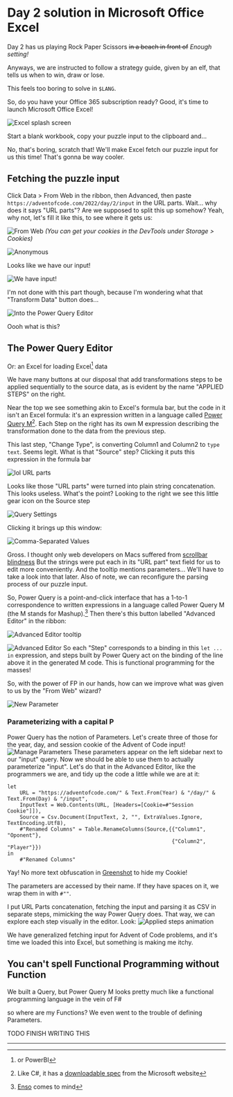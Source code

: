 # Day 2 solution in Microsoft Office Excel

Day 2 has us playing Rock Paper Scissors ~~in a beach in front of~~
_Enough setting!_
<!--a game whose I struggle to spell correctly without googling (no, wait, I thing I got the name right this time!)-->
Anyways, we are instructed to follow a strategy guide, given by an elf, that tells us when to win, draw or lose.
<!-- TODO this feels too boring to read out -->

This feels too boring to solve in `$LANG`.

So, do you have your Office 365 subscription ready?
Good, it's time to launch Microsoft Office Excel!

![Excel splash screen](imgs/03-20-14.png)
<!--Good morning-->

Start a blank workbook,
copy your puzzle input to the clipboard and...

No, that's boring, scratch that! We'll make Excel fetch our puzzle input for us this time! That's gonna be way cooler.

## Fetching the puzzle input

Click Data > From Web in the ribbon, then Advanced, then paste
`https://adventofcode.com/2022/day/2/input`
in the URL parts. Wait... why does it says "URL parts"?
Are we supposed to split this up somehow?
Yeah, why not, let's fill it like this, to see where it gets us:

![From Web](imgs/15-41-43.png)
_(You can get your cookies in the DevTools under Storage > Cookies)_

![Anonymous](imgs/13-08-53.png)

Looks like we have our input!

![We have input!](imgs/04-04-45.png)

I'm not done with this part though, because I'm wondering what that "Transform Data" button does...

![Into the Power Query Editor](imgs/04-10-07.png)

Oooh what is this?

## The Power Query Editor

Or: an Excel for loading Excel[^1] data

We have many buttons at our disposal that add transformations steps to be applied sequentially to the source data, as is evident by the name "APPLIED STEPS" on the right.

Near the top we see something akin to Excel's formula bar, but the code in it isn't an Excel formula: it's an expression written in a language called [Power Query M](https://learn.microsoft.com/en-us/powerquery-m/m-spec-introduction)[^2].
Each Step on the right has its own M expression describing the transformation done to the data from the previous step.

This last step, "Change Type", is converting Column1 and Column2 to `type text`.
Seems legit.
What is that "Source" step?
Clicking it puts this expression in the formula bar

![lol URL parts](imgs/15-52-00.png)

Looks like those "URL parts" were turned into plain string concatenation. This looks useless. What's the point?
Looking to the right we see this little gear icon on the Source step

![Query Settings](imgs/16-03-33.png)

Clicking it brings up this window:

![Comma-Separated Values](imgs/16-15-53.png)

Gross. I thought only web developers on Macs suffered from [scrollbar blindness](https://web.archive.org/web/20210409223357/https://svenkadak.com/blog/scrollbar-blindness)
But the strings were put each in its "URL part" text field for us to edit more conveniently. And the tooltip mentions parameters... We'll have to take a look into that later.
Also of note, we can reconfigure the parsing process of our puzzle input.

So, Power Query is a point-and-click interface that has a 1-to-1 correspondence to written expressions in a language called Power Query M (the M stands for Mashup).[^3]
Then there's this button labelled "Advanced Editor" in the ribbon:

![Advanced Editor tooltip](imgs/16-32-28.png)

![Advanced Editor](imgs/16-33-51.png)
So each "Step" corresponds to a binding in this `let ... in` expression, and steps built by Power Query act on the binding of the line above it in the generated M code.
This is functional programming for the masses!

So, with the power of FP in our hands, how can we improve what was given to us by the "From Web" wizard?

![New Parameter](imgs/16-42-23.png)

### Parameterizing with a capital P

Power Query has the notion of Parameters. Let's create three of those for the year, day, and session cookie of the Advent of Code input!
![Manage Parameters](imgs/16-53-12.png)
These parameters appear on the left sidebar next to our "input" query.
Now we should be able to use them to actually parameterize "input".
Let's do that in the Advanced Editor, like the programmers we are, and tidy up the code a little while we are at it:

```f#
let
    URL = "https://adventofcode.com/" & Text.From(Year) & "/day/" & Text.From(Day) & "/input",
    InputText = Web.Contents(URL, [Headers=[Cookie=#"Session Cookie"]]),
    Source = Csv.Document(InputText, 2, "", ExtraValues.Ignore, TextEncoding.Utf8),
    #"Renamed Columns" = Table.RenameColumns(Source,{{"Column1", "Oponent"},
                                                     {"Column2", "Player"}})
in
    #"Renamed Columns"
```

Yay! No more text obfuscation in [Greenshot](https://getgreenshot.org/) to hide my Cookie!

The parameters are accessed by their name. If they have spaces on it, we wrap them in with `#""`.

I put URL Parts concatenation, fetching the input and parsing it as CSV in separate steps, mimicking the way Power Query does.
That way, we can explore each step visually in the editor. Look:
![Applied steps animation](all_steps_4.gif)

We have generalized fetching input for Advent of Code problems, and it's time we loaded this into Excel, but something is making me itchy.

## You can't spell Functional Programming without Function

We built a Query, but Power Query M looks pretty much like a functional programming language in the vein of F#
<!--(at least that's the syntax highlighting mode I choose for the block of code above),-->
so where are my Functions? We even went to the trouble of defining Parameters.

TODO FINISH WRITING THIS

---
[^1]: or PowerBI

[^2]: Like C#, it has a [downloadable spec](https://download.microsoft.com/download/8/1/A/81A62C9B-04D5-4B6D-B162-D28E4D848552/Power%20Query%20M%20Formula%20Language%20Specification%20(July%202019).pdf) from the Microsoft website

[^3]: [Enso](https://enso.org/) comes to mind
